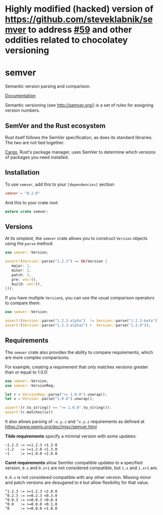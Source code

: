 # Highly modified (hacked) version of https://github.com/steveklabnik/semver to address [#59](https://github.com/steveklabnik/semver/issues/59) and other oddities related to chocolatey versioning

semver
======

Semantic version parsing and comparison.

[Documentation](https://steveklabnik.github.io/semver)

Semantic versioning (see http://semver.org/) is a set of rules for
assigning version numbers.

## SemVer and the Rust ecosystem

Rust itself follows the SemVer specification, as does its standard libraries. The two are
not tied together.

[Cargo](https://crates.io), Rust's package manager, uses SemVer to determine which versions of
packages you need installed.

## Installation

To use `semver`, add this to your `[dependencies]` section:

```toml
semver = "0.2.0"
```

And this to your crate root:

```rust
extern crate semver;
```

## Versions

At its simplest, the `semver` crate allows you to construct `Version` objects using the `parse`
method:

```rust
use semver::Version;

assert!(Version::parse("1.2.3") == Ok(Version {
   major: 1,
   minor: 2,
   patch: 3,
   pre: vec!(),
   build: vec!(),
}));
```

If you have multiple `Version`s, you can use the usual comparison operators to compare them:

```rust
use semver::Version;

assert!(Version::parse("1.2.3-alpha")  != Version::parse("1.2.3-beta"));
assert!(Version::parse("1.2.3-alpha2") >  Version::parse("1.2.0"));
```

## Requirements

The `semver` crate also provides the ability to compare requirements, which are more complex
comparisons.

For example, creating a requirement that only matches versions greater than or
equal to 1.0.0:

```rust
use semver::Version;
use semver::VersionReq;

let r = VersionReq::parse(">= 1.0.0").unwrap();
let v = Version::parse("1.0.0").unwrap();

assert!(r.to_string() == ">= 1.0.0".to_string());
assert!(r.matches(&v))
```

It also allows parsing of `~x.y.z` and `^x.y.z` requirements as defined at
https://www.npmjs.org/doc/misc/semver.html

**Tilde requirements** specify a minimal version with some updates:

```notrust
~1.2.3 := >=1.2.3 <1.3.0
~1.2   := >=1.2.0 <1.3.0
~1     := >=1.0.0 <2.0.0
```

**Caret requirements** allow SemVer compatible updates to a specified version,
`0.x` and `0.x+1` are not considered compatible, but `1.x` and `1.x+1` are.

`0.0.x` is not considered compatible with any other version.
Missing minor and patch versions are desugared to `0` but allow flexibility for that value.

```notrust
^1.2.3 := >=1.2.3 <2.0.0
^0.2.3 := >=0.2.3 <0.3.0
^0.0.3 := >=0.0.3 <0.0.4
^0.0   := >=0.0.0 <0.1.0
^0     := >=0.0.0 <1.0.0
```
